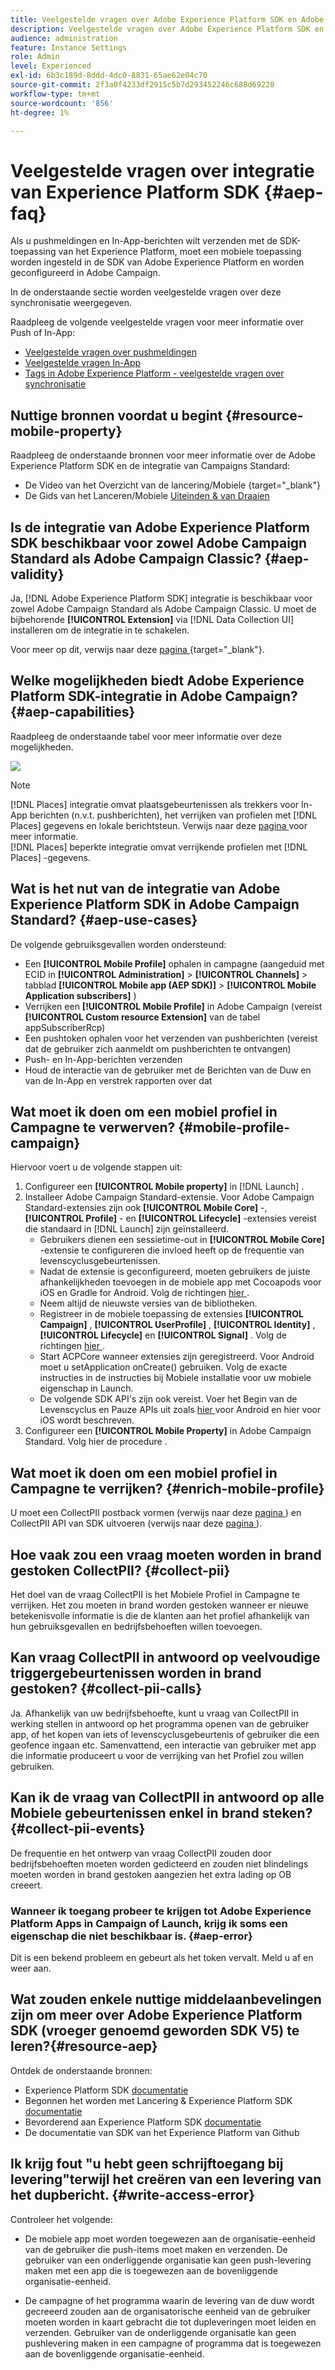 ```yaml
---
title: Veelgestelde vragen over Adobe Experience Platform SDK en Adobe Campaign-integratie
description: Veelgestelde vragen over Adobe Experience Platform SDK en Adobe Campaign-integratie
audience: administration
feature: Instance Settings
role: Admin
level: Experienced
exl-id: 6b3c189d-8ddd-4dc0-8831-65ae62e04c70
source-git-commit: 2f3a0f4233df2915c5b7d293452246c688d69228
workflow-type: tm+mt
source-wordcount: '856'
ht-degree: 1%

---
```


# Veelgestelde vragen over integratie van Experience Platform SDK {#aep-faq}

Als u pushmeldingen en In-App-berichten wilt verzenden met de SDK-toepassing van het Experience Platform, moet een mobiele toepassing worden ingesteld in de SDK van Adobe Experience Platform en worden geconfigureerd in Adobe Campaign.

In de onderstaande sectie worden veelgestelde vragen over deze synchronisatie weergegeven.

Raadpleeg de volgende veelgestelde vragen voor meer informatie over Push of In-App:

* [Veelgestelde vragen over pushmeldingen](../../channels/using/about-push-notifications.md#push-faq)
* [Veelgestelde vragen In-App](../../channels/using/in-app-faq.md)
* [Tags in Adobe Experience Platform - veelgestelde vragen over synchronisatie](../../administration/using/syncwithlaunch-faq.md)

## Nuttige bronnen voordat u begint {#resource-mobile-property}

Raadpleeg de onderstaande bronnen voor meer informatie over de Adobe Experience Platform SDK en de integratie van Campaigns Standard:

* De Video van het Overzicht van de lancering/Mobiele [ ](https://www.adobe.com/experience-platform/launch.html#acpl-mobile-video) {target="_blank"}
* De Gids van het Lanceren/Mobiele [ Uiteinden &amp; van Draaien ](https://www.adobe.com/content/dam/dx/us/en/products/experience-platform/launch-tag-manager/pdfs/adobe-cloud-platform-launch-tips-and-tricks-sheet.pdf)

## Is de integratie van Adobe Experience Platform SDK beschikbaar voor zowel Adobe Campaign Standard als Adobe Campaign Classic? {#aep-validity}

Ja, [!DNL Adobe Experience Platform SDK] integratie is beschikbaar voor zowel Adobe Campaign Standard als Adobe Campaign Classic. U moet de bijbehorende **[!UICONTROL Extension]** via [!DNL Data Collection UI] installeren om de integratie in te schakelen.

Voor meer op dit, verwijs naar deze [ pagina ](https://developer.adobe.com/client-sdks/documentation/adobe-campaign-standard) {target="_blank"}.

## Welke mogelijkheden biedt Adobe Experience Platform SDK-integratie in Adobe Campaign? {#aep-capabilities}

Raadpleeg de onderstaande tabel voor meer informatie over deze mogelijkheden.

![](assets/faq.png)

>[!NOTE]
>
>[!DNL Places] integratie omvat plaatsgebeurtenissen als trekkers voor In-App berichten (n.v.t. pushberichten), het verrijken van profielen met [!DNL Places] gegevens en lokale berichtsteun. Verwijs naar deze [ pagina ](../../channels/using/preparing-and-sending-an-in-app-message.md) voor meer informatie. <br>[!DNL Places] beperkte integratie omvat verrijkende profielen met [!DNL Places] -gegevens.

## Wat is het nut van de integratie van Adobe Experience Platform SDK in Adobe Campaign Standard? {#aep-use-cases}

De volgende gebruiksgevallen worden ondersteund:

* Een **[!UICONTROL Mobile Profile]** ophalen in campagne (aangeduid met ECID in **[!UICONTROL Administration]** > **[!UICONTROL Channels]** > tabblad **[!UICONTROL Mobile app (AEP SDK)]** > **[!UICONTROL Mobile Application subscribers]** )
* Verrijken een **[!UICONTROL Mobile Profile]** in Adobe Campaign (vereist **[!UICONTROL Custom resource Extension]** van de tabel appSubscriberRcp)
* Een pushtoken ophalen voor het verzenden van pushberichten (vereist dat de gebruiker zich aanmeldt om pushberichten te ontvangen)
* Push- en In-App-berichten verzenden
* Houd de interactie van de gebruiker met de Berichten van de Duw en van de In-App en verstrek rapporten over dat

## Wat moet ik doen om een mobiel profiel in Campagne te verwerven? {#mobile-profile-campaign}

Hiervoor voert u de volgende stappen uit:

1. Configureer een **[!UICONTROL Mobile property]** in [!DNL Launch] .
1. Installeer Adobe Campaign Standard-extensie. Voor Adobe Campaign Standard-extensies zijn ook **[!UICONTROL Mobile Core]** -, **[!UICONTROL Profile]** - en **[!UICONTROL Lifecycle]** -extensies vereist die standaard in [!DNL Launch] zijn geïnstalleerd.
   * Gebruikers dienen een sessietime-out in **[!UICONTROL Mobile Core]** -extensie te configureren die invloed heeft op de frequentie van levenscyclusgebeurtenissen.
   * Nadat de extensie is geconfigureerd, moeten gebruikers de juiste afhankelijkheden toevoegen in de mobiele app met Cocoapods voor iOS en Gradle for Android. Volg de richtingen [ hier ](https://developer.adobe.com/client-sdks/documentation/adobe-campaign-standard).
   * Neem altijd de nieuwste versies van de bibliotheken.
   * Registreer in de mobiele toepassing de extensies **[!UICONTROL Campaign]** , **[!UICONTROL UserProfile]** , **[!UICONTROL Identity]** , **[!UICONTROL Lifecycle]** en **[!UICONTROL Signal]** . Volg de richtingen [ hier ](https://developer.adobe.com/client-sdks/documentation/adobe-campaign-standard/#register-the-campaign-standard-extension-with-mobile-core).
   * Start ACPCore wanneer extensies zijn geregistreerd. Voor Android moet u setApplication onCreate() gebruiken. Volg de exacte instructies in de instructies bij Mobiele installatie voor uw mobiele eigenschap in Launch.
   * De volgende SDK API&#39;s zijn ook vereist. Voer het Begin van de Levenscyclus en Pauze APIs uit zoals [ hier ](https://developer.adobe.com/client-sdks/documentation/mobile-core/lifecycle/android) voor Android en hier voor iOS wordt beschreven.
1. Configureer een **[!UICONTROL Mobile Property]** in Adobe Campaign Standard. Volg hier de procedure [ ](../../administration/using/configuring-a-mobile-application.md#channel-specific-config).

## Wat moet ik doen om een mobiel profiel in Campagne te verrijken? {#enrich-mobile-profile}

U moet een CollectPII postback vormen (verwijs naar deze [ pagina ](../../administration/using/configuring-rules-launch.md#pii-postback)) en CollectPII API van SDK uitvoeren (verwijs naar deze [ pagina ](https://developer.adobe.com/client-sdks/documentation/mobile-core/api-reference)).

## Hoe vaak zou een vraag moeten worden in brand gestoken CollectPII? {#collect-pii}

Het doel van de vraag CollectPII is het Mobiele Profiel in Campagne te verrijken. Het zou moeten in brand worden gestoken wanneer er nieuwe betekenisvolle informatie is die de klanten aan het profiel afhankelijk van hun gebruiksgevallen en bedrijfsbehoeften willen toevoegen.

## Kan vraag CollectPII in antwoord op veelvoudige triggergebeurtenissen worden in brand gestoken? {#collect-pii-calls}

Ja. Afhankelijk van uw bedrijfsbehoefte, kunt u vraag van CollectPII in werking stellen in antwoord op het programma openen van de gebruiker app, of het kopen van iets of levenscyclusgebeurtenis of gebruiker die een geofence ingaan etc. Samenvattend, een interactie van gebruiker met app die informatie produceert u voor de verrijking van het Profiel zou willen gebruiken.

## Kan ik de vraag van CollectPII in antwoord op alle Mobiele gebeurtenissen enkel in brand steken? {#collect-pii-events}

De frequentie en het ontwerp van vraag CollectPII zouden door bedrijfsbehoeften moeten worden gedicteerd en zouden niet blindelings moeten worden in brand gestoken aangezien het extra lading op OB creeert.

### Wanneer ik toegang probeer te krijgen tot Adobe Experience Platform Apps in Campaign of Launch, krijg ik soms een eigenschap die niet beschikbaar is. {#aep-error}

Dit is een bekend probleem en gebeurt als het token vervalt. Meld u af en weer aan.

## Wat zouden enkele nuttige middelaanbevelingen zijn om meer over Adobe Experience Platform SDK (vroeger genoemd geworden SDK V5) te leren?{#resource-aep}

Ontdek de onderstaande bronnen:

* Experience Platform SDK [ documentatie ](https://developer.adobe.com/client-sdks/documentation/)
* Begonnen het worden met Lancering &amp; Experience Platform SDK [ documentatie ](https://developer.adobe.com/client-sdks/documentation/getting-started/create-a-mobile-property/)
* Bevorderend aan Experience Platform SDK [ documentatie ](https://developer.adobe.com/client-sdks/resources/upgrade-platform-sdks/)
* De documentatie van SDK van het Experience Platform van Github [ ](https://github.com/Adobe-Marketing-Cloud/acp-sdks/)

## Ik krijg fout &quot;u hebt geen schrijftoegang bij levering&quot;terwijl het creëren van een levering van het dupbericht. {#write-access-error}

Controleer het volgende:

* De mobiele app moet worden toegewezen aan de organisatie-eenheid van de gebruiker die push-items moet maken en verzenden. De gebruiker van een onderliggende organisatie kan geen push-levering maken met een app die is toegewezen aan de bovenliggende organisatie-eenheid.

* De campagne of het programma waarin de levering van de duw wordt gecreeerd zouden aan de organisatorische eenheid van de gebruiker moeten worden in kaart gebracht die tot dupleveringen moet leiden en verzenden. Gebruiker van de onderliggende organisatie kan geen pushlevering maken in een campagne of programma dat is toegewezen aan de bovenliggende organisatie-eenheid.
